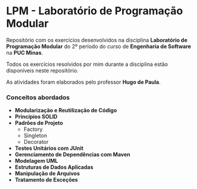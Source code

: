 # LPM - Laboratório de Programação Modular  

Repositório com os exercícios desenvolvidos na disciplina **Laboratório de Programação Modular** do 2º período do curso de **Engenharia de Software** na **PUC Minas**.  

Todos os exercícios resolvidos por mim durante a disciplina estão disponíveis neste repositório.  

As atividades foram elaborados pelo professor **Hugo de Paula**.  

### Conceitos abordados  
- **Modularização e Reutilização de Código**  
- **Princípios SOLID**  
- **Padrões de Projeto**  
  - Factory  
  - Singleton  
  - Decorator  
- **Testes Unitários com JUnit**  
- **Gerenciamento de Dependências com Maven**  
- **Modelagem UML**  
- **Estruturas de Dados Aplicadas**  
- **Manipulação de Arquivos**  
- **Tratamento de Exceções**  
